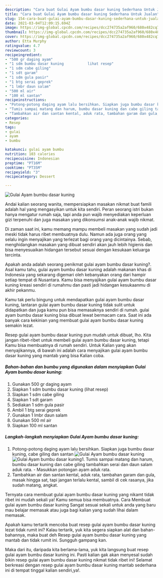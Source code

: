 ```yaml
---
description: "Cara buat Gulai Ayam bumbu dasar kuning Sederhana Untuk Jualan"
title: "Cara buat Gulai Ayam bumbu dasar kuning Sederhana Untuk Jualan"
slug: 154-cara-buat-gulai-ayam-bumbu-dasar-kuning-sederhana-untuk-jualan
date: 2021-03-04T12:09:15.694Z
image: https://img-global.cpcdn.com/recipes/dcc274735a2af960/680x482cq70/gulai-ayam-bumbu-dasar-kuning-foto-resep-utama.jpg
thumbnail: https://img-global.cpcdn.com/recipes/dcc274735a2af960/680x482cq70/gulai-ayam-bumbu-dasar-kuning-foto-resep-utama.jpg
cover: https://img-global.cpcdn.com/recipes/dcc274735a2af960/680x482cq70/gulai-ayam-bumbu-dasar-kuning-foto-resep-utama.jpg
author: Etta Murphy
ratingvalue: 4.7
reviewcount: 3
recipeingredient:
- "500 gr daging ayam"
- "1 sdm bumbu dasar kuning           lihat resep"
- "1 sdm cabe giling"
- "1 sdt garam"
- "1 sdm gula pasir"
- "1 btg serai geprek"
- "1 lmbr daun salam"
- "500 ml air"
- "100 ml santan"
recipeinstructions:
- "Potong-potong daging ayam lalu bersihkan. Siapkan juga bumbu dasar kuning, cabe giling dan santan"
- "Tumis sampai matang dan harum, bumbu dasar kuning dan cabe giling tambahkan serai dan daun salam aduk rata.  Masukkan potongan ayam aduk rata."
- "Tambahkan air dan santan kental, aduk rata, tambahan garam dan gula, masak hingga sat, tapi jangan terlalu kental, sambil di cek rasanya, jika sudah matang, angkat."
categories:
- Resep
tags:
- gulai
- ayam
- bumbu

katakunci: gulai ayam bumbu 
nutrition: 103 calories
recipecuisine: Indonesian
preptime: "PT16M"
cooktime: "PT35M"
recipeyield: "3"
recipecategory: Dessert

---
```



![Gulai Ayam bumbu dasar kuning](https://img-global.cpcdn.com/recipes/dcc274735a2af960/680x482cq70/gulai-ayam-bumbu-dasar-kuning-foto-resep-utama.jpg)

Andai kalian seorang wanita, mempersiapkan masakan nikmat buat famili adalah hal yang mengasyikan untuk kita sendiri. Peran seorang istri bukan hanya mengatur rumah saja, tapi anda pun wajib menyediakan keperluan gizi terpenuhi dan juga masakan yang dikonsumsi anak-anak wajib nikmat.

Di zaman  saat ini, kamu memang mampu membeli masakan yang sudah jadi meski tidak harus ribet membuatnya dulu. Namun ada juga orang yang selalu ingin menyajikan yang terlezat bagi orang yang dicintainya. Sebab, menghidangkan masakan yang dibuat sendiri akan jauh lebih higienis dan bisa menyesuaikan hidangan tersebut sesuai dengan kesukaan keluarga tercinta. 



Apakah anda adalah seorang penikmat gulai ayam bumbu dasar kuning?. Asal kamu tahu, gulai ayam bumbu dasar kuning adalah makanan khas di Indonesia yang sekarang digemari oleh kebanyakan orang dari hampir setiap tempat di Nusantara. Kamu bisa menyajikan gulai ayam bumbu dasar kuning kreasi sendiri di rumahmu dan pasti jadi hidangan kesukaanmu di akhir pekanmu.

Kamu tak perlu bingung untuk mendapatkan gulai ayam bumbu dasar kuning, lantaran gulai ayam bumbu dasar kuning tidak sulit untuk didapatkan dan juga kamu pun bisa memasaknya sendiri di rumah. gulai ayam bumbu dasar kuning bisa dibuat lewat bermacam cara. Saat ini ada banyak cara kekinian yang membuat gulai ayam bumbu dasar kuning semakin lezat.

Resep gulai ayam bumbu dasar kuning pun mudah untuk dibuat, lho. Kita jangan ribet-ribet untuk membeli gulai ayam bumbu dasar kuning, tetapi Kamu bisa membuatnya di rumah sendiri. Untuk Kalian yang akan menyajikannya, di bawah ini adalah cara menyajikan gulai ayam bumbu dasar kuning yang mantab yang bisa Kalian coba.

<!--inarticleads1-->

##### Bahan-bahan dan bumbu yang digunakan dalam menyiapkan Gulai Ayam bumbu dasar kuning:

1. Gunakan 500 gr daging ayam
1. Siapkan 1 sdm bumbu dasar kuning           (lihat resep)
1. Siapkan 1 sdm cabe giling
1. Siapkan 1 sdt garam
1. Sediakan 1 sdm gula pasir
1. Ambil 1 btg serai geprek
1. Gunakan 1 lmbr daun salam
1. Gunakan 500 ml air
1. Siapkan 100 ml santan




<!--inarticleads2-->

##### Langkah-langkah menyiapkan Gulai Ayam bumbu dasar kuning:

1. Potong-potong daging ayam lalu bersihkan. Siapkan juga bumbu dasar kuning, cabe giling dan santan
<img src="https://img-global.cpcdn.com/steps/63d658df6f9b0c15/160x128cq70/gulai-ayam-bumbu-dasar-kuning-langkah-memasak-1-foto.jpg" alt="Gulai Ayam bumbu dasar kuning"><img src="https://img-global.cpcdn.com/steps/4b0eb8fb3c27eda3/160x128cq70/gulai-ayam-bumbu-dasar-kuning-langkah-memasak-1-foto.jpg" alt="Gulai Ayam bumbu dasar kuning">1. Tumis sampai matang dan harum, bumbu dasar kuning dan cabe giling tambahkan serai dan daun salam aduk rata.  - Masukkan potongan ayam aduk rata.
1. Tambahkan air dan santan kental, aduk rata, tambahan garam dan gula, masak hingga sat, tapi jangan terlalu kental, sambil di cek rasanya, jika sudah matang, angkat.




Ternyata cara membuat gulai ayam bumbu dasar kuning yang nikamt tidak ribet ini mudah sekali ya! Kamu semua bisa membuatnya. Cara Membuat gulai ayam bumbu dasar kuning Sangat sesuai sekali untuk anda yang baru mau belajar memasak atau juga bagi kalian yang sudah lihai dalam memasak.

Apakah kamu tertarik mencoba buat resep gulai ayam bumbu dasar kuning lezat tidak rumit ini? Kalau tertarik, yuk kita segera siapkan alat dan bahan-bahannya, maka buat deh Resep gulai ayam bumbu dasar kuning yang mantab dan tidak rumit ini. Sungguh gampang kan. 

Maka dari itu, daripada kita berlama-lama, yuk kita langsung buat resep gulai ayam bumbu dasar kuning ini. Pasti kalian gak akan menyesal sudah bikin resep gulai ayam bumbu dasar kuning nikmat tidak ribet ini! Selamat berkreasi dengan resep gulai ayam bumbu dasar kuning mantab sederhana ini di tempat tinggal kalian sendiri,ya!.

